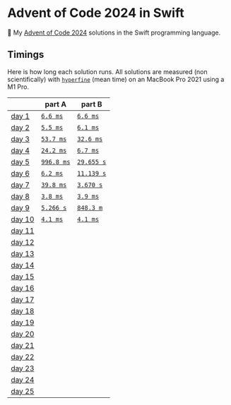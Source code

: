 # Advent of Code 2024 in Swift

🎄 My [Advent of Code 2024](https://adventofcode.com/2024) solutions in the Swift programming language.

## Timings

Here is how long each solution runs. All solutions are measured (non scientifically) with [`hyperfine`](https://github.com/sharkdp/hyperfine) (mean time) on an MacBook Pro 2021 using a M1 Pro.

|                                                | part A                                 | part B                                 |
| ---------------------------------------------- | -------------------------------------- | -------------------------------------- |
| [day 1](https://adventofcode.com/2024/day/1)   | [`6.6 ms`](./solutions/01/01a.swift)   | [`6.6 ms`](./solutions/01/01b.swift)   |
| [day 2](https://adventofcode.com/2024/day/2)   | [`5.5 ms`](./solutions/02/02a.swift)   | [`6.1 ms`](./solutions/02/02b.swift)   |
| [day 3](https://adventofcode.com/2024/day/3)   | [`53.7 ms`](./solutions/03/03a.swift)  | [`32.6 ms`](./solutions/03/03b.swift)  |
| [day 4](https://adventofcode.com/2024/day/4)   | [`24.2 ms`](./solutions/04/04a.swift)  | [`6.7 ms`](./solutions/04/04b.swift)   |
| [day 5](https://adventofcode.com/2024/day/5)   | [`996.8 ms`](./solutions/05/05a.swift) | [`29.655 s`](./solutions/05/05b.swift) |
| [day 6](https://adventofcode.com/2024/day/6)   | [`6.2 ms`](./solutions/06/06a.swift)   | [`11.139 s`](./solutions/06/06b.swift) |
| [day 7](https://adventofcode.com/2024/day/7)   | [`39.8 ms`](./solutions/07/07a.swift)  | [`3.670 s`](./solutions/07/07b.swift)  |
| [day 8](https://adventofcode.com/2024/day/8)   | [`3.8 ms`](./solutions/08/08a.swift)   | [`3.9 ms`](./solutions/08/08b.swift)   |
| [day 9](https://adventofcode.com/2024/day/9)   | [`5.266 s`](./solutions/09/09a.swift)  | [`848.3 m`](./solutions/09/09b.swift)  |
| [day 10](https://adventofcode.com/2024/day/10) | [`4.1 ms`](./solutions/10/10a.swift)   | [`4.1 ms`](./solutions/10/10b.swift)   |
| [day 11](https://adventofcode.com/2024/day/11) |                                        |                                        |
| [day 12](https://adventofcode.com/2024/day/12) |                                        |                                        |
| [day 13](https://adventofcode.com/2024/day/13) |                                        |                                        |
| [day 14](https://adventofcode.com/2024/day/14) |                                        |                                        |
| [day 15](https://adventofcode.com/2024/day/15) |                                        |                                        |
| [day 16](https://adventofcode.com/2024/day/16) |                                        |                                        |
| [day 17](https://adventofcode.com/2024/day/17) |                                        |                                        |
| [day 18](https://adventofcode.com/2024/day/18) |                                        |                                        |
| [day 19](https://adventofcode.com/2024/day/19) |                                        |                                        |
| [day 20](https://adventofcode.com/2024/day/20) |                                        |                                        |
| [day 21](https://adventofcode.com/2024/day/21) |                                        |                                        |
| [day 22](https://adventofcode.com/2024/day/22) |                                        |                                        |
| [day 23](https://adventofcode.com/2024/day/23) |                                        |                                        |
| [day 24](https://adventofcode.com/2024/day/24) |                                        |                                        |
| [day 25](https://adventofcode.com/2024/day/25) |                                        |                                        |
